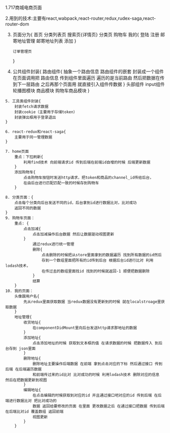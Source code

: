 

 1.717商城电商页面
 
 2.用到的技术:主要有react,wabpack,react-router,redux,rudex-saga,react-router-dom

 3. 页面分为{
	  首页
        分类列表页
        搜索页{详情页}
        分类页
        购物车
        我的{
 			登陆
            注册
            邮寄地址管理
                邮寄地址列表
                    添加
    	}
           
        订单管理页
	}
       
    
   4. 公共组件封装{
 		路由组件{
            抽象一个路由信息
            路由组件的嵌套 封装成一个组件 在页面调用把 路由信息 传到组件里面遍历 遍历的是当前路由
            然后把数据在传到下一层路由 之后再那个页面用 就直接引入组件传数据
        }
        头部组件
        input组件
        轮播图模块
        商品模块
        购物车商品模块
	}

    5. 工具类组件封装{
    	封装fetch请求数据
        封装cookie（主要用于存储token）
        封装弹出框用于登录退出
    }
       
    6. react-redux和react-saga{
    	主要用于同一管理数据
    }

    7. home页面
        重点：下拉刷新{
        	利用find技术 向前端请求id 传到后端在前端id自增的时候 后端更新数据
        }
        添加购物车{
	      	点击购物车按钮时发送http请求，把token和商品的channel_id传给后台，
	      	在由后台进行匹配匹配一致的时候存到购物车
        }
               
    8. 分类页面：{
        点击每个分类向后台发送不同的id，后台拿到id进行数据比对，比对成功
        返回不同的数据
    }
    9. 购物车页面：
        重点: {
        	点击加减{
                点击加减操作后台数据 然后让数据驱动视图更新
            }
                通过redux进行统一管理
	            删除{
	            	点击删除的时候把从store里面拿到的数据遍历 找到所有数据的id然后
	            	存到一个数组里面把所有的id传到后台 根据后台id进行比对 利用lodash技术，
	            	在传过去的数组里面找id 找到的时候就返回-1 顺便把数据删除
	            }
	            结算
        }
    10. 我的页面：
        头像跟用户名{
        	先从redux里面获取数据 当redux数据没有更新到的时候 就在localstroage里获取数据
        }
        地址管理{
        	收货地址{
        		在componentDidMount里向后台发送http请求那地址的数据
        	}
            添加地址{
            	点击添加地址的时候 获取到文本框的值 在请求数据的时候 把数据传入 到后台存到 json里面
            }
            删除地址{
                删除地址主要操作后端数据 在前端 拿到点击对应的下标 然后通过接口 传到后端 在后端遍历数据
                和前端传过来的id比对 比对成功的时候 利用lodash技术 删除对应的信息 然后在把数据更新到视图
            }
            编辑地址{
                在点击编辑的时候获取到对应的id 并且通过接口吧对应的id 传到后端 在后端进行数据比对 把比对成功的
                数据 返回给要修改的页面 在里面 更改数据之后 在通过接口把数据 传到后端 在后端比对id 覆盖数组 返回前端
                视图更新
            }
        }
            

